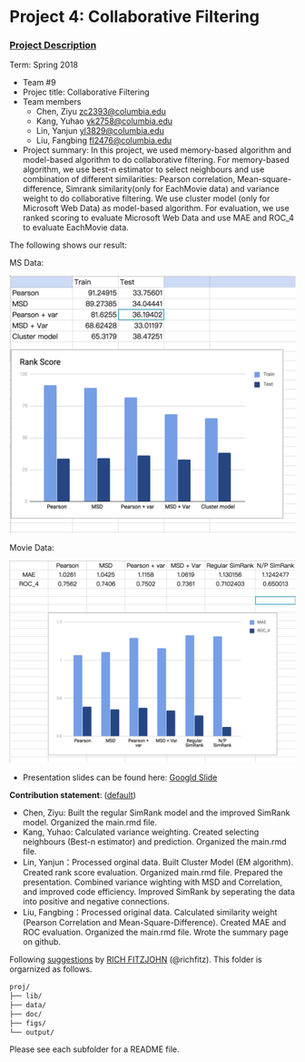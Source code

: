 # Project 4: Collaborative Filtering

### [Project Description](doc/project4_desc.md)

Term: Spring 2018

+ Team #9
+ Projec title: Collaborative Filtering
+ Team members
	+ Chen, Ziyu [zc2393@columbia.edu]()
	+ Kang, Yuhao [yk2758@columbia.edu]()
	+ Lin, Yanjun [yl3829@columbia.edu]()
	+ Liu, Fangbing [fl2476@columbia.edu]()
+ Project summary: In this project, we used memory-based algorithm and model-based algorithm to do collaborative filtering. For memory-based algorithm, we use best-n estimator to select neighbours and use combination of different similarities: Pearson correlation, Mean-square-difference, Simrank similarity(only for EachMovie data) and variance weight to do collaborative filtering. We use cluster model (only for Microsoft Web Data) as model-based algorithm. For evaluation, we use ranked scoring to evaluate Microsoft Web Data and use MAE and ROC_4 to evaluate EachMovie data.

 The following shows our result:
 
 MS Data: 
 
 ![](figs/MS.png)
 
 Movie Data: 
 
 ![](figs/MOVIE.png)
 
 
+ Presentation slides can be found here: [Googld Slide](https://docs.google.com/presentation/d/1_qWU0l8XnkMMdqb7Q2sZuy30lrrRvheV3Rdc0Ui7-k8/edit?usp=sharing)

  
	
**Contribution statement**: ([default](doc/a_note_on_contributions.md))
  
  + Chen, Ziyu: Built the regular SimRank model and the improved SimRank model. Organized the main.rmd file.
  + Kang, Yuhao: Calculated variance weighting. Created selecting neighbours (Best-n estimator) and prediction. Organized the main.rmd file.
  + Lin, Yanjun：Processed orginal data. Built Cluster Model (EM algorithm). Created rank score evaluation. Organized main.rmd file. Prepared the presentation. Combined variance wighting with MSD and Correlation, and improved code efficiency. Improved SimRank by seperating the data into positive and negative connections.
  + Liu, Fangbing：Processed original data. Calculated similarity weight (Pearson Correlation and Mean-Square-Difference). Created MAE and ROC evaluation. Organized the main.rmd file. Wrote the summary page on github.

Following [suggestions](http://nicercode.github.io/blog/2013-04-05-projects/) by [RICH FITZJOHN](http://nicercode.github.io/about/#Team) (@richfitz). This folder is orgarnized as follows.

```
proj/
├── lib/
├── data/
├── doc/
├── figs/
└── output/
```

Please see each subfolder for a README file.
